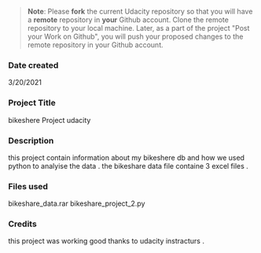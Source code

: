 >**Note**: Please **fork** the current Udacity repository so that you will have a **remote** repository in **your** Github account. Clone the remote repository to your local machine. Later, as a part of the project "Post your Work on Github", you will push your proposed changes to the remote repository in your Github account.

### Date created
3/20/2021

### Project Title
bikeshere Project udacity 

### Description
this project contain information about my bikeshere db and how we used python to analyise the data .
the bikeshare data file containe 3 excel files .

### Files used
bikeshare_data.rar
bikeshare_project_2.py

### Credits
this project was working good thanks to udacity instracturs .

